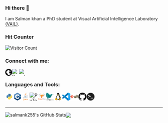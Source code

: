 ### Hi there 👋

I am Salman khan a PhD student at Visual Artificial Intelligence Laboratory [(VAIL)](https://cms.brookes.ac.uk/staff/FabioCuzzolin/).

### Hit Counter

![Visitor Count](https://profile-counter.glitch.me/salmank255/count.svg)

### Connect with me:

[<img align="left" alt="sites.google.com/view/salman-k" title="sites.google.com/view/salman-k/" width="22px"  height="22px" src="https://raw.githubusercontent.com/iconic/open-iconic/master/svg/globe.svg" />](https://sites.google.com/view/salman-k)

[<img align="left" alt="S_Ahmad_Khan | Twitter" title="S_Ahmad_Khan" width="22px" height="22px" src="https://cdn.jsdelivr.net/npm/simple-icons@v3/icons/twitter.svg" />](https://twitter.com/S_Ahmad_Khan)

[<img align="left" alt="salmankhan@brookes.ac.uk | E-mail" title="salmankhan@brookes.ac.uk" width="22px" height="22px" src="https://cdn.jsdelivr.net/npm/simple-icons@3.13.0/icons/gmail.svg"/>](mailto:salmankhan@brookes.ac.uk)

<br/>

### Languages and Tools:
<div>
<img align="left" alt="Python" width="26px" height="26px" title="Python" src="https://raw.githubusercontent.com/github/explore/80688e429a7d4ef2fca1e82350fe8e3517d3494d/topics/python/python.png"/>
<img align="left" alt="C++" width="26px" height="26px"title="C++" src="https://raw.githubusercontent.com/github/explore/80688e429a7d4ef2fca1e82350fe8e3517d3494d/topics/cpp/cpp.png" />
<img align="left" alt="Java" width="26px" height="26px" title="Java" src="https://raw.githubusercontent.com/github/explore/80688e429a7d4ef2fca1e82350fe8e3517d3494d/topics/java/java.png" />
<img align="left" alt="PyTorch" width="26px" height="26px"title="PyTorch" src="https://github.com/pytorch/pytorch/blob/master/docs/source/_static/img/pytorch-logo-flame.svg" />
<img align="left" alt="TF" width="26px" height="26px" title="TensorFlow" src="https://raw.githubusercontent.com/github/explore/80688e429a7d4ef2fca1e82350fe8e3517d3494d/topics/tensorflow/tensorflow.png" />
<img align="left" alt="LaTeX" width="26px" height="26px" title="LaTeX" src="https://raw.githubusercontent.com/github/explore/80688e429a7d4ef2fca1e82350fe8e3517d3494d/topics/latex/latex.png" />
<img align="left" alt="Linux" width="26px" height="26px"title="Linux" src="https://raw.githubusercontent.com/github/explore/80688e429a7d4ef2fca1e82350fe8e3517d3494d/topics/linux/linux.png" />
<img align="left" alt="Visual Studio Code" width="26px" height="26px" title="VSCode" src="https://raw.githubusercontent.com/github/explore/80688e429a7d4ef2fca1e82350fe8e3517d3494d/topics/visual-studio-code/visual-studio-code.png" />
<img align="left" alt="Git" width="26px"  height="26px" title="Git" src="https://raw.githubusercontent.com/github/explore/80688e429a7d4ef2fca1e82350fe8e3517d3494d/topics/git/git.png" />
<img align="left" alt="GitHub" width="26px" height="26px" title="GitHub" src="https://raw.githubusercontent.com/github/explore/78df643247d429f6cc873026c0622819ad797942/topics/github/github.png" />
<img align="left" alt="Terminal" width="26px"  height="26px" title="Terminal" src="https://raw.githubusercontent.com/github/explore/80688e429a7d4ef2fca1e82350fe8e3517d3494d/topics/terminal/terminal.png" />
</div>

<br/><br/>

---

<img align="left" alt="salmank255's GitHub Stats" src="https://github-readme-stats.vercel.app/api?username=salmank255&show_icons=true&hide_border=true" />

<img align="center" src="https://github-readme-streak-stats.herokuapp.com/?user=salmank255"/>
